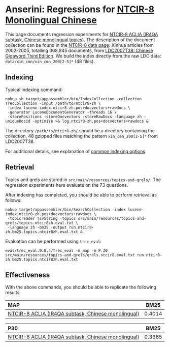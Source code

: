 # Anserini: Regressions for [NTCIR-8 Monolingual Chinese](http://research.nii.ac.jp/ntcir/ntcir-ws8/ws-en.html)

This page documents regression experiments for [NTCIR-8 ACLIA (IR4QA subtask, Chinese monolingual topics)](http://research.nii.ac.jp/ntcir/ntcir-ws8/ws-en.html).
The description of the document collection can be found in the [NTCIR-8 data page](http://research.nii.ac.jp/ntcir/permission/ntcir-8/perm-en-ACLIA.html): Xinhua articles from 2002-2005, totalling 308,845 documents, from [LDC2007T38: Chinese Gigaword Third Edition](https://catalog.ldc.upenn.edu/LDC2007T38).
We build the index directly from the raw LDC data: `data/xin_cmn/xin_cmn_200[2-5]*` (48 files).

## Indexing

Typical indexing command:

```
nohup sh target/appassembler/bin/IndexCollection -collection TrecCollection -input /path/to/ntcir8-zh \
 -index lucene-index.ntcir8-zh.pos+docvectors+rawdocs \
 -generator LuceneDocumentGenerator -threads 16 \
 -storePositions -storeDocvectors -storeRawDocs -language zh -uniqueDocid -optimize >& log.ntcir8-zh.pos+docvectors+rawdocs &
```

The directory `/path/to/ntcir8-zh/` should be a directory containing the collection, 48 gzipped files matching the pattern `xin_cmn_200[2-5]*` from LDC2007T38.

For additional details, see explanation of [common indexing options](common-indexing-options.md).

## Retrieval

Topics and qrels are stored in `src/main/resources/topics-and-qrels/`.
The regression experiments here evaluate on the 73 questions.

After indexing has completed, you should be able to perform retrieval as follows:

```
nohup target/appassembler/bin/SearchCollection -index lucene-index.ntcir8-zh.pos+docvectors+rawdocs \
 -topicreader TsvString -topics src/main/resources/topics-and-qrels/topics.ntcir8zh.eval.txt \
 -language zh -bm25 -output run.ntcir8-zh.bm25.topics.ntcir8zh.eval.txt &

```

Evaluation can be performed using `trec_eval`:

```
eval/trec_eval.9.0.4/trec_eval -m map -m P.30 src/main/resources/topics-and-qrels/qrels.ntcir8.eval.txt run.ntcir8-zh.bm25.topics.ntcir8zh.eval.txt

```

## Effectiveness

With the above commands, you should be able to replicate the following results:

MAP                                     | BM25      |
:---------------------------------------|-----------|
[NTCIR-8 ACLIA (IR4QA subtask, Chinese monolingual)](http://research.nii.ac.jp/ntcir/ntcir-ws8/ws-en.html)| 0.4014    |


P30                                     | BM25      |
:---------------------------------------|-----------|
[NTCIR-8 ACLIA (IR4QA subtask, Chinese monolingual)](http://research.nii.ac.jp/ntcir/ntcir-ws8/ws-en.html)| 0.3365    |


